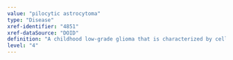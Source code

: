 ```yaml
---
value: "pilocytic astrocytoma"
type: "Disease"
xref-identifier: "4851"
xref-dataSource: "DOID"
definition: "A childhood low-grade glioma that is characterized by cells that look like fibers when viewed under a microscope and is located_in the brain."
level: "4"
---
```

